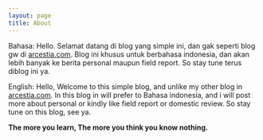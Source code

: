```yaml
---
layout: page
title: About
---
```

Bahasa:
Hello.
Selamat datang di blog yang simple ini, dan gak seperti blog gw di [arcestia.com](https://arcestia.com). Blog ini khusus untuk berbahasa indonesia, dan akan lebih banyak ke berita personal maupun field report. So stay tune terus diblog ini ya.

English:
Hello,
Welcome to this simple blog, and unlike my other blog in [arcestia.com](https://arcestia.com). In this blog in will prefer to Bahasa indonesia, and i will post more about personal or kindly like field report or domestic review. So stay tune on this blog, see ya.

**The more you learn, The more you think you know nothing.**

